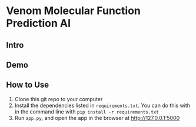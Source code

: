 # Venom Molecular Function Prediction AI
## Intro



## Demo



## How to Use
1. Clone this git repo to your computer
2. Install the dependencies listed in ```requirements.txt```. You can do this with in the command line with ```pip install -r requirements.txt```
3. Run ```app.py```, and open the app in the browser at http://127.0.0.1:5000
